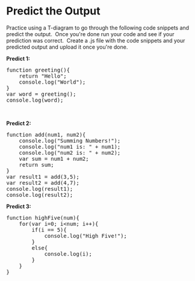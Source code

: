 <div class="module_description active_lesson_with_video ">
									
            
<h1>Predict the Output</h1>
<p>Practice using a T-diagram to go through the following code snippets and predict the output.&nbsp; Once you're done run your code and see if your prediction was correct.&nbsp; Create a .js file with the code snippets and your predicted output and upload it once you're done.</p>
<p><strong>Predict 1:</strong></p>
<pre class="rainbow" data-language="javascript"><span class="storage function from-rainbow">function</span> <span class="entity name function from-rainbow">greeting</span>(){
&nbsp;&nbsp;&nbsp;&nbsp;<span class="keyword from-rainbow">return</span> <span class="string from-rainbow">"Hello"</span>;
&nbsp;&nbsp;&nbsp;&nbsp;console.<span class="support method from-rainbow">log</span>(<span class="string from-rainbow">"World"</span>);
}
<span class="keyword from-rainbow">var</span> word <span class="keyword operator from-rainbow">=</span> <span class="function call from-rainbow">greeting</span>();
console.<span class="support method from-rainbow">log</span>(word);</pre>
<p><br></p>
<p><strong>Predict 2:&nbsp;</strong></p>
<pre class="rainbow" data-language="javascript"><span class="storage function from-rainbow">function</span> <span class="entity name function from-rainbow">add</span>(num1, num2){
&nbsp;&nbsp;&nbsp;&nbsp;console.<span class="support method from-rainbow">log</span>(<span class="string from-rainbow">"Summing Numbers!"</span>);
&nbsp;&nbsp;&nbsp;&nbsp;console.<span class="support method from-rainbow">log</span>(<span class="string from-rainbow">"num1 is: "</span> <span class="keyword operator from-rainbow">+</span> num1);
    console.<span class="support method from-rainbow">log</span>(<span class="string from-rainbow">"num2 is: "</span> <span class="keyword operator from-rainbow">+</span> num2);
&nbsp;&nbsp;&nbsp;&nbsp;<span class="keyword from-rainbow">var</span> sum <span class="keyword operator from-rainbow">=</span> num1 <span class="keyword operator from-rainbow">+</span> num2;
&nbsp;&nbsp;&nbsp;&nbsp;<span class="keyword from-rainbow">return</span> sum;
}
<span class="keyword from-rainbow">var</span> result1 <span class="keyword operator from-rainbow">=</span> <span class="function call from-rainbow">add</span>(<span class="constant numeric from-rainbow">3</span>,<span class="constant numeric from-rainbow">5</span>);
<span class="keyword from-rainbow">var</span> result2 <span class="keyword operator from-rainbow">=</span> <span class="function call from-rainbow">add</span>(<span class="constant numeric from-rainbow">4</span>,<span class="constant numeric from-rainbow">7</span>);
console.<span class="support method from-rainbow">log</span>(result1);
console.<span class="support method from-rainbow">log</span>(result2);</pre>
<p></p>
<p><strong>Predict 3:&nbsp;</strong></p>
<pre class="rainbow" data-language="javascript"><span class="storage function from-rainbow">function</span> <span class="entity name function from-rainbow">highFive</span>(num){
&nbsp;&nbsp;&nbsp;&nbsp;<span class="keyword from-rainbow">for</span>(<span class="keyword from-rainbow">var</span> i<span class="keyword operator from-rainbow">=</span><span class="constant numeric from-rainbow">0</span>; i<span class="keyword operator from-rainbow">&lt;</span>num; i<span class="keyword operator from-rainbow">+</span><span class="keyword operator from-rainbow">+</span>){
&nbsp;&nbsp;&nbsp;&nbsp;&nbsp;&nbsp;&nbsp;&nbsp;<span class="keyword from-rainbow">if</span>(i <span class="keyword operator from-rainbow">=</span><span class="keyword operator from-rainbow">=</span> <span class="constant numeric from-rainbow">5</span>){
&nbsp;&nbsp;&nbsp;&nbsp;&nbsp;&nbsp;&nbsp;&nbsp;&nbsp;&nbsp;&nbsp;&nbsp;console.<span class="support method from-rainbow">log</span>(<span class="string from-rainbow">"High Five!"</span>);
&nbsp;&nbsp;&nbsp;&nbsp;&nbsp;&nbsp;&nbsp;&nbsp;}
&nbsp;&nbsp;&nbsp;&nbsp;&nbsp;&nbsp;&nbsp;&nbsp;<span class="keyword from-rainbow">else</span>{
&nbsp;&nbsp;&nbsp;&nbsp;&nbsp;&nbsp;&nbsp;&nbsp;&nbsp;&nbsp;&nbsp;&nbsp;console.<span class="support method from-rainbow">log</span>(i);
&nbsp;&nbsp;&nbsp;&nbsp;&nbsp;&nbsp;&nbsp;&nbsp;}
&nbsp;&nbsp;&nbsp;&nbsp;}
}</pre>
        
</div>
